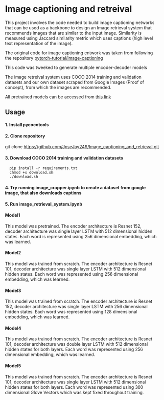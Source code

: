 # Image captioning and retreival
This project involves the code needed to build image captioning networks that can be used as a backbone to design an 
Image retrieval system that recommends images that are similar to the input image. Similarity is measured using Jaccard
similarity metric which uses captions (high level text representation of the image).

The original code for image captioning entwork was taken from following the repository [pytorch-tutorial/image-captioning](https://github.com/yunjey/pytorch-tutorial/blob/master/tutorials/03-advanced/image_captioning/README.md)

This code was tweeked to generate multiple encoder-decoder models

The image retreival system uses COCO 2014 training and validation datasets and our own dataset scraped from Google Images (Proof of concept), from which the images are recommended.

All pretrained models can be accessed from [this link ](https://drive.google.com/drive/folders/1PsAwLMprM7lnWdrzq1PkQVP40A-a8d3s?ogsrc=32)

## Usage

#### 1. Install pycocotools
     
#### 2. Clone repository

git clone https://github.com/JoseJoy249/Image_captioning_and_retrieval.git

#### 3. Download COCO 2014 training and validation datasets

      pip install -r requirements.txt 
      chmod +x download.sh
      ./download.sh
    

#### 4. Try running image_crapper.ipynb to create a dataset from google image, that also downloads captions

#### 5. Run image_retrieval_system.ipynb

#### Model1

This model was pretrained. The encoder architecture is Resnet 152, decoder architecture was single layer LSTM with 512 dimensional hidden states. Each word is represented using 256 dimensional embedding, which was learned.

#### Model2


This model was trained from scratch. The encoder architecture is Resnet 101, decoder architecture was single layer LSTM with 512 dimensional hidden states. Each word was represented using 256 dimensional embedding, which was learned.

#### Model3

This model was trained from scratch. The encoder architecture is Resnet 152, decoder architecture was single layer LSTM with 256 dimensional hidden states. Each word was represented using 128 dimensional embedding, which was  learned.

#### Model4

This model was trained from scratch. The encoder architecture is Resnet 101, decoder architecture was double layer LSTM with 512 dimensional hidden states for both layers. Each word was represented using 256 dimensional embedding, which was  learned.

#### Model5
This model was trained from scratch. The encoder architecture is Resnet 101, decoder architecture was single layer LSTM with 512 dimensional hidden states for both layers. Each word was represented using 300 dimensional  Glove Vectors which was kept fixed throughout training.


